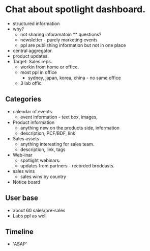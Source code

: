# Chat about spotlight dashboard.

  * structured information
  * why?
    * not sharing inforamatoin
    ** questions?
    * newsletter - purely marketing events
    * ppl are publishing information but not in one place
  * central aggregator.
  * product updates.
  * Target: Sales reps.
    * workin from home or office.
    * most ppl in office
      * sydney, japan, korea, china - no same office
    * 3 lab offic


## Categories

* calendar of events.
  * event information - text box, images,
* Product information
  * anything new on the products side, information
  * description, PCF/BDF, link
* Sales assets
  * anything interesting for sales team.
  * description, link, tags
* Web-inar
  * spotlight webinars.
  * updates from partners - recorded brodcasts.
* sales wins
  * sales wins by country
* Notice board

## User base

  * about 60 sales/pre-sales
  * Labs ppl as well


## Timeline

  * 'ASAP'



